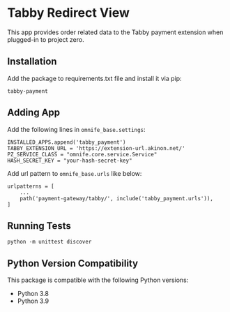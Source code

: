 # Tabby Redirect View

This app provides order related data to the Tabby payment extension when plugged-in to project zero.

## Installation

Add the package to requirements.txt file and install it via pip:

    tabby-payment

## Adding App

Add the following lines in `omnife_base.settings`:

    INSTALLED_APPS.append('tabby_payment')
    TABBY_EXTENSION_URL = 'https://extension-url.akinon.net/'
    PZ_SERVICE_CLASS = "omnife.core.service.Service"
    HASH_SECRET_KEY = "your-hash-secret-key"

Add url pattern to `omnife_base.urls` like below:

    urlpatterns = [
        ...
        path('payment-gateway/tabby/', include('tabby_payment.urls')),
    ]

## Running Tests

    python -m unittest discover

## Python Version Compatibility

This package is compatible with the following Python versions:
  - Python 3.8
  - Python 3.9